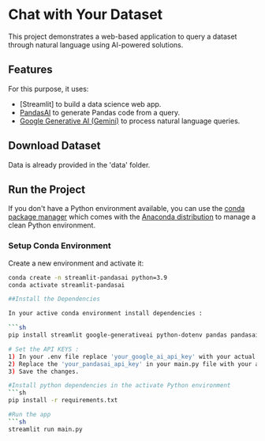 # Chat with Your Dataset

This project demonstrates a web-based application to query a dataset through natural language using AI-powered solutions.

## Features

For this purpose, it uses:

- [Streamlit] to build a data science web app.
- [PandasAI](https://www.pandabi.ai/admin/api-keys) to generate Pandas code from a query.
- [Google Generative AI (Gemini)](https://ai.google.dev/gemini-api/docs/api-key) to process natural language queries.

## Download Dataset

Data is already provided in the 'data' folder.

## Run the Project

If you don't have a Python environment available, you can use the [conda package manager](https://docs.conda.io/projects/conda/en/latest/index.html) which comes with the [Anaconda distribution](https://www.anaconda.com/download) to manage a clean Python environment.

### Setup Conda Environment

Create a new environment and activate it:

```sh
conda create -n streamlit-pandasai python=3.9
conda activate streamlit-pandasai

##Install the Dependencies 

In your active conda environment install dependencies : 

```sh
pip install streamlit google-generativeai python-dotenv pandas pandasai numpy faker pydantic requests pyyaml 

# Set the API KEYS :
1) In your .env file replace 'your_google_ai_api_key' with your actual api key.
2) Replace the 'your_pandasai_api_key' in your main.py file with your actual api key.
3) Save the changes.

#Install python dependencies in the activate Python environment 
```sh 
pip install -r requirements.txt

#Run the app
```sh
streamlit run main.py
